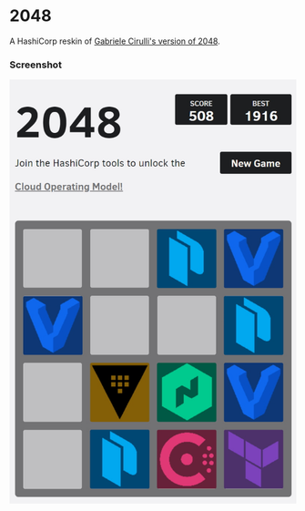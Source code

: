 # 2048
A HashiCorp reskin of [Gabriele Cirulli's version of 2048](https://github.com/gabrielecirulli/2048).

### Screenshot
![2048 screenshot](images/screen-cap.jpg)
